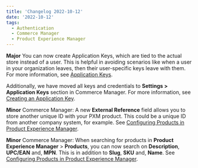 ```yaml
---
title: 'Changelog 2022-10-12'
date: '2022-10-12'
tags:
  - Authentication
  - Commerce Manager
  - Product Experience Manager
---
```

**Major** You can now create Application Keys, which are tied to the actual store instead of a user. This is helpful in avoiding scenarios like when a user in your organization leaves, then their user-specific keys leave with them. For more information, see [Application Keys](/docs/api/application-keys/application-keys-introduction).

Additionally, we have moved all keys and credentials to **Settings > Application Keys** section in Commerce Manager. For more information, see [Creating an Application Key](/docs/commerce-manager/application-keys/application-keys-cm).

**Minor** Commerce Manager: A new **External Reference** field allows you to store another unique ID with your PXM product. This could be a unique ID from another company system, for example. See [Configuring Products in Product Experience Manager](/docs/commerce-manager/product-experience-manager/Products/create-products).

**Minor** Commerce Manager: When searching for products in **Product Experience Manager** > **Products**, you can now search on **Description**, **UPC/EAN** and, **MPN**. This is in addition to **Slug**, **SKU** and, **Name**. See [Configuring Products in Product Experience Manager](/docs/commerce-manager/product-experience-manager/Products/create-products).
